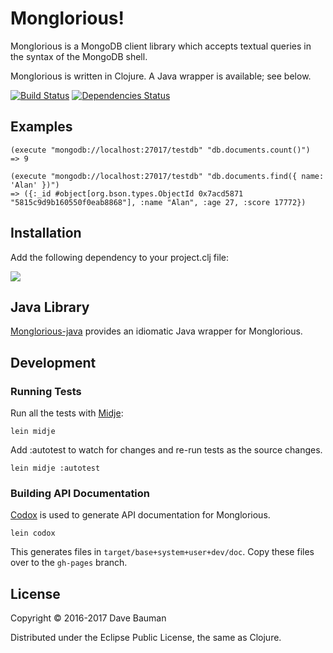 # Monglorious!

Monglorious is a MongoDB client library which 
accepts textual queries in the syntax of the MongoDB shell. 

Monglorious is written in Clojure.  A Java wrapper is available; see below.

[![Build Status](https://travis-ci.org/baumandm/monglorious.svg?branch=master)](https://travis-ci.org/baumandm/monglorious) [![Dependencies Status](https://jarkeeper.com/baumandm/monglorious/status.svg)](https://jarkeeper.com/baumandm/monglorious)

## Examples

    (execute "mongodb://localhost:27017/testdb" "db.documents.count()")
    => 9
     
    (execute "mongodb://localhost:27017/testdb" "db.documents.find({ name: 'Alan' })")
    => ({:_id #object[org.bson.types.ObjectId 0x7acd5871 "5815c9d9b160550f0eab8868"], :name "Alan", :age 27, :score 17772})

## Installation

Add the following dependency to your project.clj file:

[![](https://clojars.org/monglorious/latest-version.svg)](https://clojars.org/monglorious)

## Java Library

[Monglorious-java](https://github.com/baumandm/monglorious-java) provides an idiomatic Java wrapper for Monglorious.

## Development

### Running Tests

Run all the tests with [Midje](https://github.com/marick/Midje/wiki/Running-midje):

    lein midje
    
Add :autotest to watch for changes and re-run tests as the source changes.

    lein midje :autotest

### Building API Documentation

[Codox](https://github.com/weavejester/codox) is used to generate API documentation for Monglorious.

    lein codox

This generates files in `target/base+system+user+dev/doc`.  Copy these files over to the `gh-pages` branch.

## License

Copyright © 2016-2017 Dave Bauman

Distributed under the Eclipse Public License, the same as Clojure.
